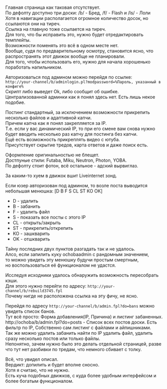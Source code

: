 Главная страница как таковая отсутствует.<br />
По дефолту доступно три доски: /b/ - Бред, /f/ - Flash и /ls/ - Лоли<br />
Хотя в навигации располагается огромное количество досок, но ссылаются они на тиреч.<br />
Ссылка на главную тоже ссылается на тиреч.<br />
Для того, что бы исправить это, нужно будет отредактировать темплейты.<br />
Возможности поменять это всё в одном месте нет.<br />
Вообще, судя по предварительному осмотру, становится ясно, что распространять этот движок вообще не планировали.<br />
Для того, чтобы использовать его, нужно для начала хорошенько поработать напильником.

Авторизоваться под админом можно перейдя по ссылке: <br />
`http://your-channel/b/adminlogin.pl?modpassword=%Пароль, указанный в конфиге%`<br />
Скрипт либо выведет Ok, либо сообщит об ошибке.<br />
Централизованной админки как я понял здесь нет. Есть лишь некое подобие.

Постинг стандартный, за исключением возможности прикрепить несколько файлов и адаптивной капчи.<br />
Причем капча как я понял закрепляется за IP. <br />
Т.е. если у вас динамический IP, то при его смене вам снова нужно <br />
будет вводить несколько раз капчу для постинга без капчи.<br />
Ещё есть возможность прикреплять видео с ютуба.<br />
Присутствует скрытие тредов, карта ответов и даже поиск есть.

Оформление оригинальностью не блещет.<br />
Достпуные стили: Futaba, Miku, Neutron, Photon, YOBA.<br />
По дефолту стоит фотон, всё остальное - адский вырвиглаз.

За каким-то хуем в движок вшит Liveinternet зонд.

Если юзер авторизован под админом, то возле поста выводится небольшая менюшка: [D B F S CL ST KO OK]<br />

* D - удалить 
* B - забанить 
* F - удалить файл 
* S - показать все посты с этого IP 
* CL - открыть/закрыть 
* ST - прикрепить/открепить 
* KO - зашкварить 
* OK - отшкварить

Тайну последних двух пунктов разгадать так и не удалось.<br />
Алсо, если запилить куку ochobaadmin с рандомным значением, <br />
то можно увидеть эту менюшку будучи простым смертным, <br />
но воспользоваться её функционалом не удастся.

Исследуя исходники удалось обнаружить возможность пересобрать кэши.<br />
Для этого нужно перейти по адресу: `http://your-channel/b/rebuild3745.fpl`<br />
Почему нигде не расположена ссылка на эту фичу, не ясно.

Перейдя по адресу `http://your-channel/b/admin.fpl?do=bans` можно увидеть список банов.<br />
Тут всё просто: Форма добавления(IP, Причина) и листинг забаненных.<br />
http://ochoba/b/admin.fpl?do=posts - Список всех постов доски. Есть фильтр по IP, Собственно сам листинг с файлами и айпишниками. <br />
Так же можно удалить забанить найти по IP удалить файл, удалить сразу несколько постов или только файлы. <br />
Непонятно, зачем нужно было это делать отдельной страницей, разве что тут нет разбивки по тредам, что немного сбивает с толку.

Всё, что увидел описал. <br />
Вердикт: допилить и будет вполне сносно. <br />
Хотя я считаю, что не нужно. <br />
Есть куча подобных движков, с куда более удобным интерфейсом и более богатым функционалом.